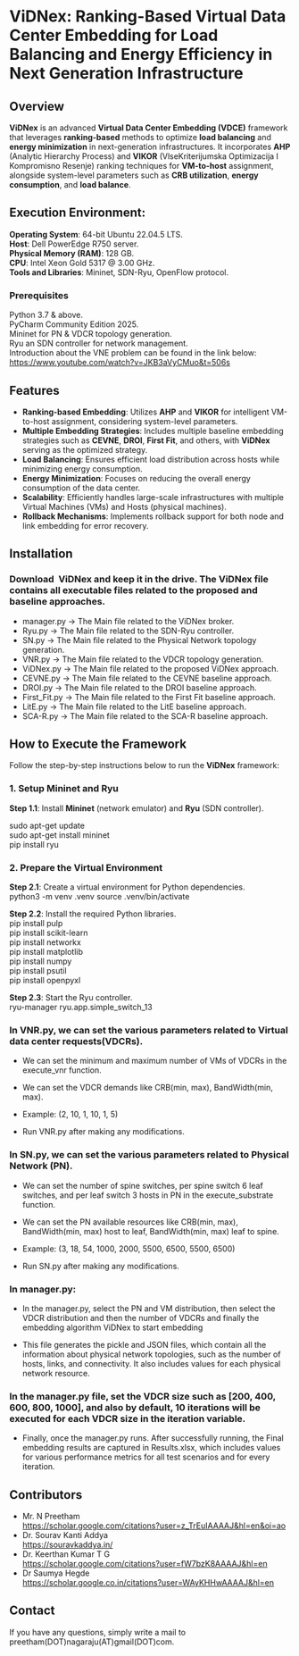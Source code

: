 # ViDNex: Ranking-Based Virtual Data Center Embedding for Load Balancing and Energy Efficiency in Next Generation Infrastructure

## Overview

**ViDNex** is an advanced **Virtual Data Center Embedding (VDCE)** framework that leverages **ranking-based** methods to optimize **load balancing** and **energy minimization** in next-generation infrastructures. It incorporates **AHP** (Analytic Hierarchy Process) and **VIKOR** (VlseKriterijumska Optimizacija I Kompromisno Resenje) ranking techniques for **VM-to-host** assignment, alongside system-level parameters such as **CRB utilization**, **energy consumption**, and **load balance**.

## Execution Environment:

**Operating System**: 64-bit Ubuntu 22.04.5 LTS.<br />
**Host**: Dell PowerEdge R750 server.<br />
**Physical Memory (RAM)**: 128 GB.<br />
**CPU**: Intel Xeon Gold 5317 @ 3.00 GHz.<br />
**Tools and Libraries**: Mininet, SDN-Ryu, OpenFlow protocol.<br />

### Prerequisites

Python 3.7 & above.<br />
PyCharm Community Edition 2025.<br />
Mininet for PN & VDCR topology generation.<br />
Ryu an SDN controller for network management.<br />
Introduction about the VNE problem can be found in the link below:<br />
https://www.youtube.com/watch?v=JKB3aVyCMuo&t=506s<br />

## Features

- **Ranking-based Embedding**: Utilizes **AHP** and **VIKOR** for intelligent VM-to-host assignment, considering system-level parameters.
- **Multiple Embedding Strategies**: Includes multiple baseline embedding strategies such as **CEVNE**, **DROI**, **First Fit**, and others, with **ViDNex** serving as the optimized strategy.
- **Load Balancing**: Ensures efficient load distribution across hosts while minimizing energy consumption.
- **Energy Minimization**: Focuses on reducing the overall energy consumption of the data center.
- **Scalability**: Efficiently handles large-scale infrastructures with multiple Virtual Machines (VMs) and Hosts (physical machines).
- **Rollback Mechanisms**: Implements rollback support for both node and link embedding for error recovery.

## Installation

###   Download  ViDNex and keep it in the drive. The ViDNex file contains all executable files related to the proposed and baseline approaches. <br />

- manager.py -> The Main file related to the ViDNex broker.<br />
- Ryu.py -> The Main file related to the SDN-Ryu controller.<br />
- SN.py -> The Main file related to the Physical Network topology generation. <br /> 
- VNR.py -> The Main file related to the VDCR topology generation. <br />
- ViDNex.py -> The Main file related to the proposed ViDNex approach. <br />
- CEVNE.py -> The Main file related to the CEVNE baseline approach. <br />
- DROI.py -> The Main file related to the DROI baseline approach. <br />
- First_Fit.py -> The Main file related to the First Fit baseline approach. <br />
- LitE.py -> The Main file related to the LitE baseline approach. <br />
- SCA-R.py -> The Main file related to the SCA-R baseline approach. <br />

## How to Execute the Framework

Follow the step-by-step instructions below to run the **ViDNex** framework:

### 1. **Setup Mininet and Ryu**

**Step 1.1**: Install **Mininet** (network emulator) and **Ryu** (SDN controller).<br />

sudo apt-get update <br />
sudo apt-get install mininet <br />
pip install ryu <br />

### 2. **Prepare the Virtual Environment**
**Step 2.1**: Create a virtual environment for Python dependencies.<br />
python3 -m venv .venv
source .venv/bin/activate

**Step 2.2**: Install the required Python libraries.<br />
pip install pulp <br />
pip install scikit-learn <br />
pip install networkx <br />
pip install matplotlib <br />
pip install numpy <br />
pip install psutil <br />
pip install openpyxl <br />

**Step 2.3**: Start the Ryu controller.<br />
ryu-manager ryu.app.simple_switch_13

###  In VNR.py, we can set the various parameters related to Virtual data center requests(VDCRs).<br />

- We can set the minimum and maximum number of VMs of VDCRs in the execute_vnr function. <br />
- We can set the VDCR demands like CRB(min, max), BandWidth(min, max). <br />
- Example: (2, 10, 1, 10, 1, 5) <br />

- Run VNR.py after making any modifications. <br />

###  In SN.py, we can set the various parameters related to Physical Network (PN).<br />

- We can set the number of spine switches, per spine switch 6 leaf switches, and per leaf switch 3 hosts in PN in the execute_substrate function.<br />
- We can set the PN available resources like CRB(min, max), BandWidth(min, max) host to leaf, BandWidth(min, max) leaf to spine. <br />
- Example: (3, 18, 54, 1000, 2000, 5500, 6500, 5500, 6500) <br />

- Run SN.py after making any modifications. <br />

###  In manager.py:<br />

- In the manager.py, select the PN and VM distribution, then select the VDCR distribution and then the number of VDCRs and finally the embedding algorithm ViDNex to start embedding <br />

- This file generates the pickle and JSON files, which contain all the information about physical network topologies, such as the number of hosts, links, and connectivity. It also includes values for each physical network resource.

### In the manager.py file, set the VDCR size such as [200, 400, 600, 800, 1000], and also by default, 10 iterations will be executed for each VDCR size in the iteration variable.<br />

- Finally, once the manager.py runs. After successfully running, the Final embedding results are captured in Results.xlsx, which includes values for various performance metrics for all test scenarios and for every iteration.

## Contributors
- Mr. N Preetham <br />
https://scholar.google.com/citations?user=z_TrEuIAAAAJ&hl=en&oi=ao <br />
- Dr. Sourav Kanti Addya <br />
https://souravkaddya.in/ <br />
- Dr. Keerthan Kumar T G<br />
https://scholar.google.com/citations?user=fW7bzK8AAAAJ&hl=en <br />
- Dr Saumya Hegde <br />
https://scholar.google.co.in/citations?user=WAyKHHwAAAAJ&hl=en <br />


## Contact
If you have any questions, simply write a mail to  preetham(DOT)nagaraju(AT)gmail(DOT)com.
